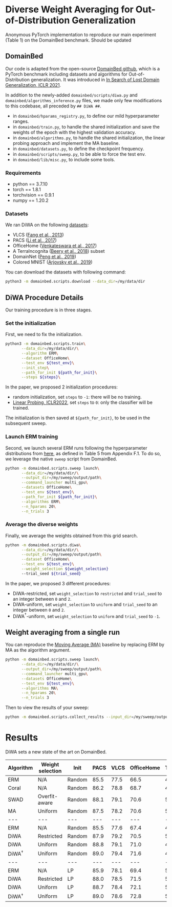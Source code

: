 # Diverse Weight Averaging for Out-of-Distribution Generalization

Anonymous PyTorch implementation to reproduce our main experiment (Table 1) on the DomainBed benchmark.
Should be updated

## DomainBed

Our code is adapted from the open-source [DomainBed github](https://github.com/facebookresearch/DomainBed/), which is a PyTorch benchmark including datasets and algorithms for Out-of-Distribution generalization. It was introduced in [In Search of Lost Domain Generalization, ICLR 2021](https://openreview.net/forum?id=lQdXeXDoWtI).

In addition to the newly-added `domainbed/scripts/diwa.py` and `domainbed/algorithms_inference.py` files, we made only few modifications to this codebase, all preceded by `## DiWA ##`.

* in `domainbed/hparams_registry.py`, to define our mild hyperparameter ranges.
* in `domainbed/train.py`, to handle the shared initialization and save the weights of the epoch with the highest validation accuracy.
* in `domainbed/algorithms.py`, to handle the shared initialization, the linear probing approach and implement the MA baseline.
* in `domainbed/datasets.py`, to define the checkpoint frequency.
* in `domainbed/scripts/sweep.py`, to be able to force the test env.
* in `domainbed/lib/misc.py`, to include some tools.

### Requirements
- python == 3.7.10
- torch == 1.8.1
- torchvision == 0.9.1
- numpy == 1.20.2

### Datasets


We ran DiWA on the following [datasets](domainbed/datasets.py):
* VLCS ([Fang et al., 2013](https://openaccess.thecvf.com/content_iccv_2013/papers/Fang_Unbiased_Metric_Learning_2013_ICCV_paper.pdf))
* PACS ([Li et al., 2017](https://arxiv.org/abs/1710.03077))
* OfficeHome ([Venkateswara et al., 2017](https://arxiv.org/abs/1706.07522))
* A TerraIncognita ([Beery et al., 2018](https://arxiv.org/abs/1807.04975)) subset
* DomainNet ([Peng et al., 2019](http://ai.bu.edu/M3SDA/))
* Colored MNIST ([Arjovsky et al., 2019](https://arxiv.org/abs/1907.02893))

You can download the datasets with following command:

```sh
python3 -m domainbed.scripts.download --data_dir=/my/data/dir
```

## DiWA Procedure Details

Our training procedure is in three stages.


### Set the initialization


First, we need to fix the initialization.

```sh
python3 -m domainbed.scripts.train\
       --data_dir=/my/data/dir/\
       --algorithm ERM\
       --dataset OfficeHome\
       --test_env ${test_env}\
       --init_step\
       --path_for_init ${path_for_init}\
       --steps ${steps}\
```

In the paper, we proposed $2$ initialization procedures:
* random initialization, set `steps` to `-1`: there will be no training.
* [Linear Probing, ICLR2022](https://openreview.net/forum?id=UYneFzXSJWh), set `steps` to `0`: only the classifier will be trained.

The initialization is then saved at `${path_for_init}`, to be used in the subsequent sweep.

### Launch ERM training

Second, we launch several ERM runs following the hyperparameter distributions from [here](domainbed/hparams_registry.py), as defined in Table 5 from Appendix F.1.
To do so, we leverage the native `sweep` script from DomainBed.

```sh
python -m domainbed.scripts.sweep launch\
       --data_dir=/my/data/dir/\
       --output_dir=/my/sweep/output/path\
       --command_launcher multi_gpu\
       --datasets OfficeHome\
       --test_env ${test_env}\
       --path_for_init ${path_for_init}\
       --algorithms ERM\
       --n_hparams 20\
       --n_trials 3
```

### Average the diverse weights

Finally, we average the weights obtained from this grid search.

```sh
python -m domainbed.scripts.diwa\
       --data_dir=/my/data/dir/\
       --output_dir=/my/sweep/output/path\
       --dataset OfficeHome\
       --test_env ${test_env}\
       --weight_selection ${weight_selection}
       --trial_seed ${trial_seed}
```

In the paper, we proposed $3$ different procedures:
* DiWA-restricted, set `weight_selection` to `restricted` and `trial_seed` to an integer between `0` and `2`.
* DiWA-uniform, set `weight_selection` to `uniform` and `trial_seed` to an integer between `0` and `2`.
* DiWA$^\dagger$-uniform, set `weight_selection` to `uniform` and `trial_seed` to `-1`.

## Weight averaging from a single run

You can reproduce the [Moving Average (MA)](https://arxiv.org/abs/2110.10832) baseline by replacing ERM by MA as the algorithm argument.

```sh
python -m domainbed.scripts.sweep launch\
       --data_dir=/my/data/dir/\
       --output_dir=/my/sweep/output/path\
       --command_launcher multi_gpu\
       --datasets OfficeHome\
       --test_env ${test_env}\
       --algorithms MA\
       --n_hparams 20\
       --n_trials 3
```

Then to view the results of your sweep:

````sh
python -m domainbed.scripts.collect_results --input_dir=/my/sweep/output/path
````

# Results

DiWA sets a new state of the art on DomainBed.

| Algorithm        | Weight selection | Init   | PACS | VLCS | OfficeHome | TerraInc | DomainNet | Avg  |
|---|---|---|---|---|---|---|---|---|
| ERM              | N/A              | Random | 85.5 | 77.5 | 66.5       | 46.1     | 40.9      | 63.3 |
| Coral            | N/A              | Random | 86.2 | 78.8 | 68.7       | 47.6     | 41.5      | 64.6 |
| SWAD             | Overfit-aware    | Random | 88.1 | 79.1 | 70.6       | 50.0     | 46.5      | 66.9 |
| MA               | Uniform          | Random | 87.5 | 78.2 | 70.6       | 50.3     | 46.0      | 66.5 |
|---|---|---|---|---|---|---|---|---|
| ERM              | N/A              | Random | 85.5 | 77.6 | 67.4       | 48.3     | 44.1      | 64.6 |
| DiWA             | Restricted       | Random | 87.9 | 79.2 | 70.5       | 50.5     | 46.7      | 67.0 |
| DiWA             | Uniform          | Random | 88.8 | 79.1 | 71.0       | 48.9     | 46.1      | 66.8 |
| DiWA$^{\dagger}$ | Uniform          | Random | 89.0 | 79.4 | 71.6       | 49.0     | 46.3      | 67.1 |
|---|---|---|---|---|---|---|---|---|
| ERM              | N/A              | LP     | 85.9 | 78.1 | 69.4       | 50.4     | 44.3      | 65.6 |
| DiWA             | Restricted       | LP     | 88.0 | 78.5 | 71.5       | 51.6     | 47.7      | 67.5 |
| DiWA             | Uniform          | LP     | 88.7 | 78.4 | 72.1       | 51.4     | 47.4      | 67.6 |
| DiWA$^{\dagger}$ | Uniform          | LP     | 89.0 | 78.6 | 72.8       | 51.9     | 47.7      | 68.0 |


